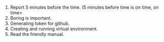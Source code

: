 1. Report 5 minutes before the time. (5 minutes before time is on time, on time>
2. Boring is important.
3. Generating token for github.
4. Creating and running virtual environment.
5. Read the friendly manual.

